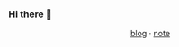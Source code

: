 ### Hi there 👋
<center>
  <a href="https://limeiwang.github.io/">blog</a> · 
  <a href="https://limw.vercel.app/">note</a>
</center>
  

<!--
**lmw0221/lmw0221** is a ✨ _special_ ✨ repository because its `README.md` (this file) appears on your GitHub profile.

Here are some ideas to get you started:

- 🔭 I’m currently working on ...
- 🌱 I’m currently learning ...
- 👯 I’m looking to collaborate on ...
- 🤔 I’m looking for help with ...
- 💬 Ask me about ...
- 📫 How to reach me: ...
- 😄 Pronouns: ...
- ⚡ Fun fact: ...
-->
